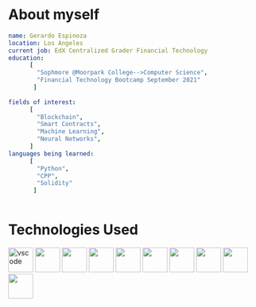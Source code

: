 
# About myself

```yaml
name: Gerardo Espinoza
location: Los Angeles
current job: EdX Centralized Grader Financial Technology
education:
      [ 
        "Sophmore @Moorpark College-->Computer Science",
        "Financial Technology Bootcamp September 2021"
       ]
        
fields of interest:
      [
        "Blockchain",
        "Smart Contracts",
        "Machine Learning",
        "Neural Networks",
      ]
languages being learned:
      [
        "Python",
        "CPP",
        "Solidity"
       ]
   
```

# Technologies Used
<p align="left">
<img src="https://cdn.jsdelivr.net/gh/devicons/devicon/icons/python/python-original-wordmark.svg"alt="vscode" width="50" height="50"/ />   
<img src="https://cdn.jsdelivr.net/gh/devicons/devicon/icons/pandas/pandas-original-wordmark.svg" width="50" height="50" />
<img src="https://cdn.jsdelivr.net/gh/devicons/devicon/icons/solidity/solidity-plain.svg" width="50" height="50"/>
<img src="https://cdn.jsdelivr.net/gh/devicons/devicon/icons/anaconda/anaconda-original-wordmark.svg"width="50" height="50" />
<img src="https://cdn.jsdelivr.net/gh/devicons/devicon/icons/visualstudio/visualstudio-plain.svg" width="50" height="50" />
<img src="https://cdn.jsdelivr.net/gh/devicons/devicon/icons/tensorflow/tensorflow-original.svg" width="50" height="50" />
<img src="https://cdn.jsdelivr.net/gh/devicons/devicon/icons/slack/slack-original.svg"  width="50" height="50"/>
<img src="https://cdn.jsdelivr.net/gh/devicons/devicon/icons/numpy/numpy-original-wordmark.svg" width="50" height="50"/>
<img src="https://cdn.jsdelivr.net/gh/devicons/devicon/icons/jupyter/jupyter-original-wordmark.svg" width="50" height="50"/>
<img src="https://cdn.jsdelivr.net/gh/devicons/devicon/icons/cplusplus/cplusplus-original.svg" width="50" height="50"/>
          
          
          
          
          
              

 
          
</p>
